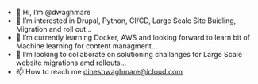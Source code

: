 - 👋 Hi, I’m @dwaghmare
- 👀 I’m interested in Drupal, Python, CI/CD, Large Scale Site Buidling, Migration and roll out...
- 🌱 I’m currently learning Docker, AWS and looking forward to learn bit of Machine learning for content managment...
- 💞️ I’m looking to collaborate on solutioning challanges for Large Scale website migrations amd rollouts...
- 📫 How to reach me dineshwaghmare@icloud.com

<!---
dwaghmare/dwaghmare is a ✨ special ✨ repository because its `README.md` (this file) appears on your GitHub profile.
You can click the Preview link to take a look at your changes.
--->
